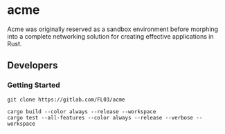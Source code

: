 # acme

Acme was originally reserved as a sandbox environment before morphing into a complete networking solution for creating
effective applications in Rust.

## Developers

### Getting Started

    git clone https://gitlab.com/FL03/acme

    cargo build --color always --release --workspace
    cargo test --all-features --color always --release --verbose --workspace